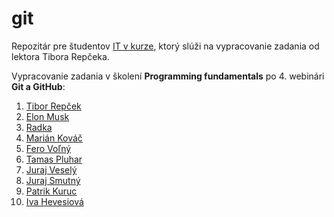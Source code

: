 # git
Repozitár pre študentov [IT v kurze](https://www.itvkurze.sk/), ktorý slúži na vypracovanie zadania od lektora Tibora Repčeka.

Vypracovanie zadania v školení **Programming fundamentals** po 4. webinári **Git a GitHub**:

1. [Tibor Repček](https://github.com/tiborepcek)
1. [Elon Musk](https://github.com/elonmusk)
1. [Radka](https://github.com/justRadka)
1. [Marián Kováč](https://github.com/mariankovac)
1. [Fero Voľný](https://github.com/ferovolny)
1. [Tamas Pluhar](https://github.com/pluhi92)
1. [Juraj Veselý](https://github.com/jurajvesely)
1. [Juraj Smutný](https://github.com/jurajsmutny)
1. [Patrik Kuruc](https://github.com/PatrikKuruc)
1. [Iva Hevesiová](https://github.com/IvaHaa)